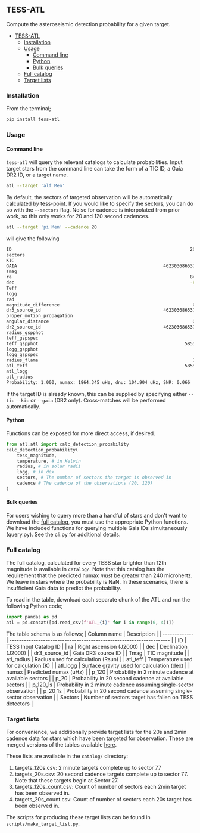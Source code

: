 ## TESS-ATL

Compute the asteroseismic detection probability for a given target.

- [TESS-ATL](#tess-atl)
  - [Installation](#installation)
  - [Usage](#usage)
    - [Command line](#command-line)
    - [Python](#python)
    - [Bulk queries](#bulk-queries)
  - [Full catalog](#full-catalog)
  - [Target lists](#target-lists)

### Installation

From the terminal;
```bash
pip install tess-atl
```

### Usage

#### Command line

`tess-atl` will query the relevant catalogs to calculate probabilities. Input target stars from the command line can take the form of a TIC ID, a Gaia DR2 ID, or a target name.

```bash
atl --target 'alf Men' 
```

By default, the sectors of targeted observation will be automatically calculated by tess-point. If you would like to specify the sectors, you can do so with the `--sectors` flag. Noise for cadence is interpolated from prior work, so this only works for 20 and 120 second cadences.

```bash
atl --target 'pi Men' --cadence 20
```
will give the following
```bash
ID                                                                   261136679
sectors                                                                     19
KIC                                                                       <NA>
GAIA                                                       4623036865373793408
Tmag                                                                    5.1054
ra                                                                   84.291188
dec                                                                  -80.46912
Teff                                                                    5992.1
logg                                                                    4.3589
rad                                                                    1.14889
magnitude_difference                                                  0.020912
dr3_source_id                                              4623036865373793408
proper_motion_propagation                                                 True
angular_distance                                                      0.122789
dr2_source_id                                              4623036865373793408
radius_gspphot                                                          1.2031
teff_gspspec                                                            6014.0
teff_gspphot                                                       5855.533203
logg_gspphot                                                            4.2235
logg_gspspec                                                              4.22
radius_flame                                                          1.204053
atl_teff                                                           5855.533203
atl_logg                                                                4.2235
atl_radius                                                              1.2031
Probability: 1.000, numax: 1864.345 uHz, dnu: 104.904 uHz, SNR: 0.066
```

If the target ID is already known, this can be supplied by specifying either `--tic` `--kic` or `--gaia` (DR2 only). Cross-matches will be performed automatically.

#### Python

Functions can be exposed for more direct access, if desired.

```python
from atl.atl import calc_detection_probability
calc_detection_probability(
    tess_magnitude,
    temperature, # in Kelvin
    radius, # in solar radii
    logg, # in dex
    sectors, # The number of sectors the target is observed in
    cadence # The cadence of the observations (20, 120)
)
```

#### Bulk queries

For users wishing to query more than a handful of stars and don't want to download the [full catalog](#full-catalog), you must use the appropriate Python functions. We have included functions for querying multiple Gaia IDs simultaneously (query.py). See the cli.py for additional details.

### Full catalog

The full catalog, calculated for every TESS star brighter than 12th magnitude is available in `catalog/`. Note that this catalog has the requirement that the predicted numax _must_ be greater than 240 microhertz. We leave in stars where the probability is NaN. In these scenarios, there is insufficient Gaia data to predict the probability.

To read in the table, download each separate chunk of the ATL and run the following Python code;
```python
import pandas as pd
atl = pd.concat([pd.read_csv(f'ATL_{i}' for i in range(0, 4))])
```

The table schema is as follows;
| Column name   | Description                                                         |
| ------------- | ------------------------------------------------------------------- |
| ID            | TESS Input Catalog ID                                               |
| ra            | Right ascension (J2000)                                             |
| dec           | Declination (J2000)                                                 |
| dr3_source_id | Gaia DR3 source ID                                                  |
| Tmag          | TIC magnitude                                                       |
| atl_radius    | Radius used for calculation (Rsun)                                  |
| atl_teff      | Temperature used for calculation (K)                                |
| atl_logg      | Surface gravity used for calculation (dex)                          |
| numax         | Predicted numax (uHz)                                               |
| p_120         | Probability in 2 minute cadence at available sectors                |
| p_20          | Probability in 20 second cadence at available sectors               |
| p_120_1s      | Probability in 2 minute cadence assuming single-sector observation  |
| p_20_1s       | Probability in 20 second cadence assuming single-sector observation |
| Sectors       | Number of sectors target has fallen on TESS detectors               |

### Target lists

For convenience, we additionally provide target lists for the 20s and 2min cadence data for stars which have been targeted for observation. These are merged versions of the tables available [here](https://tess.mit.edu/public/target_lists/target_lists.html). 

These lists are available in the `catalog/` directory:

1. targets_120s.csv: 2 minute targets complete up to sector 77
2. targets_20s.csv: 20 second cadence targets complete up to sector 77. Note that these targets begin at Sector 27.
3. targets_120s_count.csv: Count of number of sectors each 2min target has been observed in.
4. targets_20s_count.csv: Count of number of sectors each 20s target has been observed in.

The scripts for producing these target lists can be found in `scripts/make_target_list.py`.